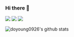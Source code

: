 ### Hi there 👋

<!--
**doyoung0926/doyoung0926** is a ✨ _special_ ✨ repository because its `README.md` (this file) appears on your GitHub profile.

Here are some ideas to get you started:

- 🔭 I’m currently working on ...
- 🌱 I’m currently learning ...
- 👯 I’m looking to collaborate on ...
- 🤔 I’m looking for help with ...
- 💬 Ask me about ...
- 📫 How to reach me: ...
- 😄 Pronouns: ...
- ⚡ Fun fact: ...
-->

<img src="https://capsule-render.vercel.app/api?type=wave&color=auto&height=300&section=header&text=Doyoung%20Git😎&fontSize=90"/>

 <img src="https://img.shields.io/badge/Python-3776AB?style=flat&logo=Python&logoColor=white"/>
 
 <img src="https://img.shields.io/badge/Visual Studio Code-007ACC?style=flat&logo=Visual Studio Code&logoColor=white"/>
 
 
![doyoung0926's github stats](https://github-readme-stats.vercel.app/api?username=doyoung0926&show_icons=true)
